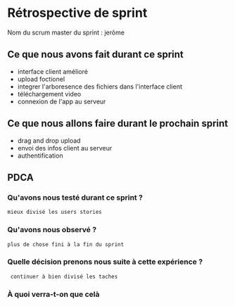 # Rétrospective de sprint

Nom du scrum master du sprint : jerôme

## Ce que nous avons fait durant ce sprint
- interface client amélioré
- upload foctionel
- integrer l'arboresence des fichiers dans l'interface client
- téléchargement video
- connexion de l'app au serveur

## Ce que nous allons faire durant le prochain sprint
- drag and drop upload
- envoi des infos client au serveur
- authentification



## PDCA 
### Qu'avons nous testé durant ce sprint ? 
    mieux divisé les users stories 

### Qu'avons nous observé ? 
    plus de chose fini à la fin du sprint


### Quelle décision prenons nous suite à cette expérience ? 
     continuer à bien divisé les taches

### À quoi verra-t-on que celà